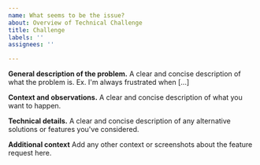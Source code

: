 ```yaml
---
name: What seems to be the issue?
about: Overview of Technical Challenge
title: Challenge
labels: ''
assignees: ''

---
```


**General description of the problem.**
A clear and concise description of what the problem is. Ex. I'm always frustrated when [...]

**Context and observations.**
A clear and concise description of what you want to happen.

**Technical details.**
A clear and concise description of any alternative solutions or features you've considered.

**Additional context**
Add any other context or screenshots about the feature request here.
